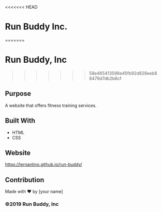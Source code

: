 <<<<<<< HEAD
# Run Buddy Inc.
=======
# Run Buddy, Inc
>>>>>>> 58e465413598e45fb92d828eeb88479d7db2b8cf

## Purpose
A website that offers fitness training services. 

## Built With
* HTML
* CSS

## Website
https://lernantino.github.io/run-buddy/

## Contribution
Made with ❤️ by [your name]

### ©️2019 Run Buddy, Inc
